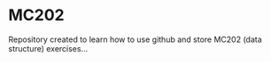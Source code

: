 # MC202

Repository created to learn how to use github and store MC202 (data structure) exercises...  
